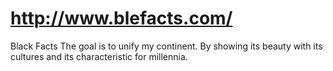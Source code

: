 # http://www.blefacts.com/
Black Facts
The goal is to unify my continent. By showing its beauty with its cultures and its characteristic for millennia. 
